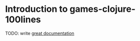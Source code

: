 # Introduction to games-clojure-100lines

TODO: write [great documentation](http://jacobian.org/writing/what-to-write/)
